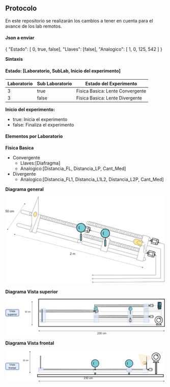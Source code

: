 ## Protocolo

En este repositorio se realizarán los cambios a tener en cuenta para el avance de los lab remotos.

#### Json a enviar
 
 {
 "Estado": [ 0, true, false],
 "Llaves": [false],
 "Analogico": [ 1, 0, 125, 542 ]
 }

**Sintaxis**

#### Estado: [Laboratorio, SubLab, Inicio del experimento]

|Laboratorio  | Sub Laboratorio  | Estado del Experimento |
| ------------ | ------------ | ------------ |
| 3  | true  | Fisica Basica: Lente Convergente  |
| 3  | false  | Fisica Basica: Lente Divergente  |

**Inicio del experimento:**

- true: Inicia el experimento
- false: Finaliza el experimento

#### Elementos por Laboratorio

**Fisica Basica**

- Convergente
  - Llaves:[Diafragma]
  - Analogico:[Distancia_FL, Distancia_LP, Cant_Med]
- Divergente
  - Analogico:[Distancia_FL1, Distancia_L1L2, Distancia_L2P, Cant_Med]

**Diagrama general**

![Lab de Fisica 1](https://raw.githubusercontent.com/RenzoVigiani/LabRem-Fisica/main/Imagenes/diagrama_1.png)

**Diagrama Vista superior**

![Lab de Fisica 2](https://raw.githubusercontent.com/RenzoVigiani/LabRem-Fisica/main/Imagenes/diagrama_2.png)

**Diagrama Vista frontal**

![Lab de Fisica 3](https://raw.githubusercontent.com/RenzoVigiani/LabRem-Fisica/main/Imagenes/diagrama_3.png)
